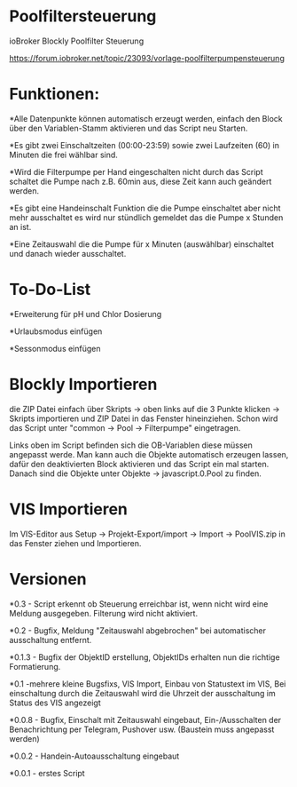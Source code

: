 # Poolfiltersteuerung
ioBroker Blockly Poolfilter Steuerung

https://forum.iobroker.net/topic/23093/vorlage-poolfilterpumpensteuerung

# Funktionen:

*Alle Datenpunkte können automatisch erzeugt werden, einfach den Block über den Variablen-Stamm aktivieren und das Script neu Starten.

*Es gibt zwei Einschaltzeiten (00:00-23:59) sowie zwei Laufzeiten (60) in Minuten die frei wählbar sind.

*Wird die Filterpumpe per Hand eingeschalten nicht durch das Script schaltet die Pumpe nach z.B. 60min aus, diese Zeit kann auch geändert werden.

*Es gibt eine Handeinschalt Funktion die die Pumpe einschaltet aber nicht mehr ausschaltet es wird nur stündlich gemeldet das die Pumpe x Stunden an ist.

*Eine Zeitauswahl die die Pumpe für x Minuten (auswählbar) einschaltet und danach wieder ausschaltet.



# To-Do-List

*Erweiterung für pH und Chlor Dosierung

*Urlaubsmodus einfügen

*Sessonmodus einfügen


# Blockly Importieren

die ZIP Datei einfach über Skripts -> oben links auf die 3 Punkte klicken -> Skripts importieren und ZIP Datei in das Fenster hineinziehen. Schon wird das Script unter "common -> Pool -> Filterpumpe" eingetragen.

Links oben im Script befinden sich die OB-Variablen diese müssen angepasst werde. Man kann auch die Objekte automatisch erzeugen lassen, dafür den deaktivierten Block aktivieren und das Script ein mal starten. Danach sind die Objekte unter Objekte -> javascript.0.Pool zu finden.


# VIS Importieren

Im VIS-Editor aus Setup -> Projekt-Export/import -> Import -> PoolVIS.zip in das Fenster ziehen und Importieren.


# Versionen

*0.3 - Script erkennt ob Steuerung erreichbar ist, wenn nicht wird eine Meldung ausgegeben. Filterung wird nicht aktiviert.

*0.2 - Bugfix, Meldung "Zeitauswahl abgebrochen" bei automatischer ausschaltung entfernt.

*0.1.3 - Bugfix der ObjektID erstellung, ObjektIDs erhalten nun die richtige Formatierung.

*0.1 -mehrere kleine Bugsfixs, VIS Import, Einbau von Statustext im VIS, Bei einschaltung durch die Zeitauswahl wird die Uhrzeit der ausschaltung im Status des VIS angezeigt

*0.0.8 - Bugfix, Einschalt mit Zeitauswahl eingebaut, Ein-/Ausschalten der Benachrichtung per Telegram, Pushover usw. (Baustein muss angepasst werden)

*0.0.2 - Handein-Autoausschaltung eingebaut

*0.0.1 - erstes Script


